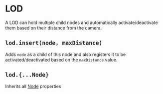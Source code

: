 # LOD

A LOD can hold multiple child nodes and automatically activate/deactivate them based on their distance from the camera.

## `lod.insert(node, maxDistance)`

Adds `node` as a child of this node and also registers it to be activated/deactivated based on the `maxDistance` value.

## `lod.{...Node}`

Inherits all [Node](/docs/ref/Node.md) properties

